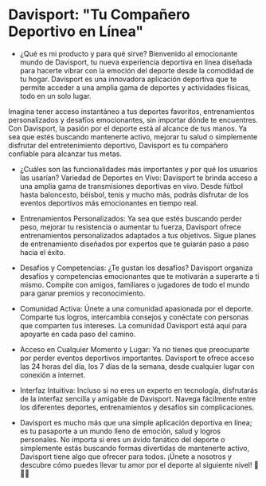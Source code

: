 # Davisport: "Tu Compañero Deportivo en Línea"

* ¿Qué es mi producto y para qué sirve?
Bienvenido al emocionante mundo de Davisport, tu nueva experiencia deportiva en línea diseñada para hacerte vibrar con la emoción del deporte desde la comodidad de tu hogar. Davisport es una innovadora aplicación deportiva que te permite acceder a una amplia gama de deportes y actividades físicas, todo en un solo lugar.

Imagina tener acceso instantáneo a tus deportes favoritos, entrenamientos personalizados y desafíos emocionantes, sin importar dónde te encuentres. Con Davisport, la pasión por el deporte está al alcance de tus manos. Ya sea que estés buscando mantenerte activo, mejorar tu salud o simplemente disfrutar del entretenimiento deportivo, Davisport es tu compañero confiable para alcanzar tus metas.

* ¿Cuáles son las funcionalidades más importantes y por qué los usuarios las usarían?
Variedad de Deportes en Vivo: Davisport te brinda acceso a una amplia gama de transmisiones deportivas en vivo. Desde fútbol hasta baloncesto, béisbol, tenis y mucho más, podrás disfrutar de los eventos deportivos más emocionantes en tiempo real.

* Entrenamientos Personalizados: Ya sea que estés buscando perder peso, mejorar tu resistencia o aumentar tu fuerza, Davisport ofrece entrenamientos personalizados adaptados a tus objetivos. Sigue planes de entrenamiento diseñados por expertos que te guiarán paso a paso hacia el éxito.

* Desafíos y Competencias: ¿Te gustan los desafíos? Davisport organiza desafíos y competencias emocionantes que te motivarán a superarte a ti mismo. Compite con amigos, familiares o jugadores de todo el mundo para ganar premios y reconocimiento.

* Comunidad Activa: Únete a una comunidad apasionada por el deporte. Comparte tus logros, intercambia consejos y conéctate con personas que comparten tus intereses. La comunidad Davisport está aquí para apoyarte en cada paso del camino.

* Acceso en Cualquier Momento y Lugar: Ya no tienes que preocuparte por perder eventos deportivos importantes. Davisport te ofrece acceso las 24 horas del día, los 7 días de la semana, desde cualquier lugar con conexión a internet.

* Interfaz Intuitiva: Incluso si no eres un experto en tecnología, disfrutarás de la interfaz sencilla y amigable de Davisport. Navega fácilmente entre los diferentes deportes, entrenamientos y desafíos sin complicaciones.

 * Davisport es mucho más que una simple aplicación deportiva en línea; es tu pasaporte a un mundo lleno de emoción, salud y logros personales. No importa si eres un ávido fanático del deporte o simplemente estás buscando formas divertidas de mantenerte activo, Davisport tiene algo que ofrecer para todos. ¡Únete a nosotros y descubre cómo puedes llevar tu amor por el deporte al siguiente nivel! 🦾🚀🚀